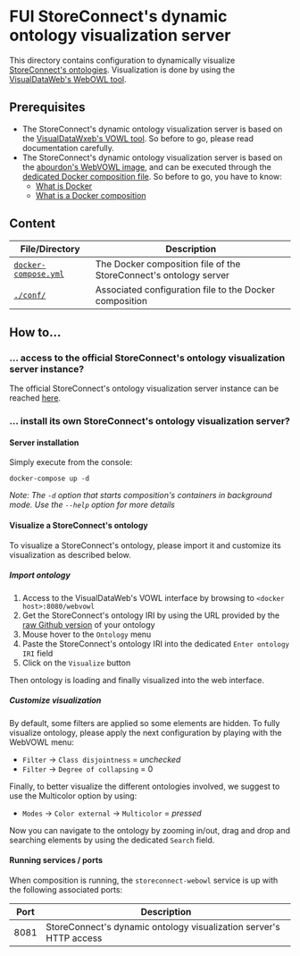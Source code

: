 # FUI StoreConnect's dynamic ontology visualization server

This directory contains configuration to dynamically visualize [StoreConnect's ontologies](../../ontologies). Visualization is done by using the [VisualDataWeb's WebOWL tool](http://vowl.visualdataweb.org/webvowl.html).

## Prerequisites

- The StoreConnect's dynamic ontology visualization server is based on the [VisualDataWxeb's VOWL tool](http://vowl.visualdataweb.org/webvowl.html). So before to go, please read documentation carefully.
- The StoreConnect's dynamic ontology visualization server is based on the [abourdon's WebVOWL image](https://hub.docker.com/r/abourdon/webvowl/), and can be executed through the [dedicated Docker composition file](./docker-compose.yml). So before to go, you have to know:
    - [What is Docker](https://docs.docker.com/)
    - [What is a Docker composition](https://docs.docker.com/compose/overview/)

## Content

File/Directory                                  | Description
----------------------------------------------- | -----------
[`docker-compose.yml`](./docker-compose.yml)    | The Docker composition file of the StoreConnect's ontology server
[`./conf/`](./conf)                             | Associated configuration file to the Docker composition

## How to...

### ... access to the official StoreConnect's ontology visualization server instance?

The official StoreConnect's ontology visualization server instance can be reached [here](http://apiontologie.westeurope.cloudapp.azure.com:8081/webvowl).

### ... install its own StoreConnect's ontology visualization server?

#### Server installation

Simply execute from the console:

    docker-compose up -d

_Note: The `-d` option that starts composition's containers in background mode. Use the `--help` option for more details_

#### Visualize a StoreConnect's ontology

To visualize a StoreConnect's ontology, please import it and customize its visualization as described below.

##### Import ontology

1. Access to the VisualDataWeb's VOWL interface by browsing to `<docker host>:8080/webvowl`
2. Get the StoreConnect's ontology IRI by using the URL provided by the [raw Github version](https://stackoverflow.com/questions/4604663/download-single-files-from-github) of your ontology
3. Mouse hover to the `Ontology` menu
4. Paste the StoreConnect's ontology IRI into the dedicated `Enter ontology IRI` field
5. Click on the `Visualize` button

Then ontology is loading and finally visualized into the web interface.

##### Customize visualization

By default, some filters are applied so some elements are hidden. To fully visualize ontology, please apply the next configuration by playing with the WebVOWL menu:

- `Filter` -> `Class disjointness` = _unchecked_
- `Filter` -> `Degree of collapsing` = 0

Finally, to better visualize the different ontologies involved, we suggest to use the Multicolor option by using:

- `Modes` -> `Color external` -> `Multicolor` = _pressed_

Now you can navigate to the ontology by zooming in/out, drag and drop and searching elements by using the dedicated `Search` field.

#### Running services / ports

When composition is running, the `storeconnect-webowl` service is up with the following associated ports:

Port    | Description
------- | ------------------------------------------------------------------
8081    | StoreConnect's dynamic ontology visualization server's HTTP access
 